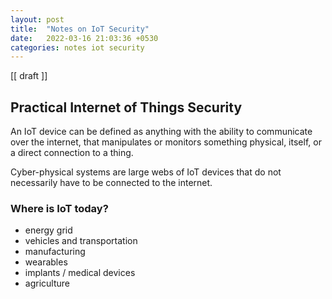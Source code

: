 ```yaml
---
layout: post
title:  "Notes on IoT Security"
date:   2022-03-16 21:03:36 +0530
categories: notes iot security
---
```

[[ draft ]]

## Practical Internet of Things Security

An IoT device can be defined as anything with the ability to communicate over the internet, that manipulates or monitors something physical, itself, or a direct connection to a thing.

Cyber-physical systems are large webs of IoT devices that do not necessarily have to be connected to the internet.

### Where is IoT today?
- energy grid
- vehicles and transportation
- manufacturing
- wearables
- implants / medical devices
- agriculture
